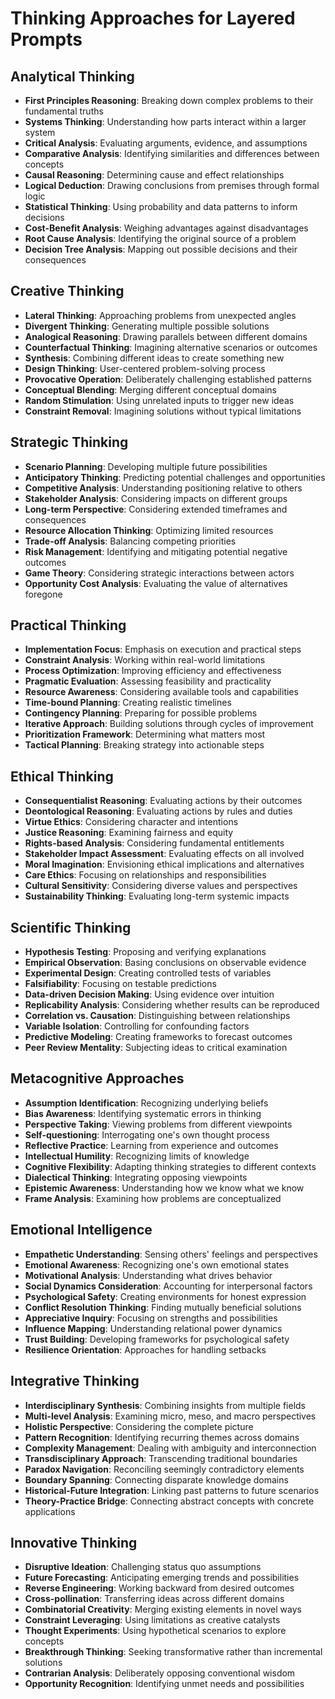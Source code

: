 # Thinking Approaches for Layered Prompts

## Analytical Thinking
- **First Principles Reasoning**: Breaking down complex problems to their fundamental truths
- **Systems Thinking**: Understanding how parts interact within a larger system
- **Critical Analysis**: Evaluating arguments, evidence, and assumptions
- **Comparative Analysis**: Identifying similarities and differences between concepts
- **Causal Reasoning**: Determining cause and effect relationships
- **Logical Deduction**: Drawing conclusions from premises through formal logic
- **Statistical Thinking**: Using probability and data patterns to inform decisions
- **Cost-Benefit Analysis**: Weighing advantages against disadvantages
- **Root Cause Analysis**: Identifying the original source of a problem
- **Decision Tree Analysis**: Mapping out possible decisions and their consequences

## Creative Thinking
- **Lateral Thinking**: Approaching problems from unexpected angles
- **Divergent Thinking**: Generating multiple possible solutions
- **Analogical Reasoning**: Drawing parallels between different domains
- **Counterfactual Thinking**: Imagining alternative scenarios or outcomes
- **Synthesis**: Combining different ideas to create something new
- **Design Thinking**: User-centered problem-solving process
- **Provocative Operation**: Deliberately challenging established patterns
- **Conceptual Blending**: Merging different conceptual domains
- **Random Stimulation**: Using unrelated inputs to trigger new ideas
- **Constraint Removal**: Imagining solutions without typical limitations

## Strategic Thinking
- **Scenario Planning**: Developing multiple future possibilities
- **Anticipatory Thinking**: Predicting potential challenges and opportunities
- **Competitive Analysis**: Understanding positioning relative to others
- **Stakeholder Analysis**: Considering impacts on different groups
- **Long-term Perspective**: Considering extended timeframes and consequences
- **Resource Allocation Thinking**: Optimizing limited resources
- **Trade-off Analysis**: Balancing competing priorities
- **Risk Management**: Identifying and mitigating potential negative outcomes
- **Game Theory**: Considering strategic interactions between actors
- **Opportunity Cost Analysis**: Evaluating the value of alternatives foregone

## Practical Thinking
- **Implementation Focus**: Emphasis on execution and practical steps
- **Constraint Analysis**: Working within real-world limitations
- **Process Optimization**: Improving efficiency and effectiveness
- **Pragmatic Evaluation**: Assessing feasibility and practicality
- **Resource Awareness**: Considering available tools and capabilities
- **Time-bound Planning**: Creating realistic timelines
- **Contingency Planning**: Preparing for possible problems
- **Iterative Approach**: Building solutions through cycles of improvement
- **Prioritization Framework**: Determining what matters most
- **Tactical Planning**: Breaking strategy into actionable steps

## Ethical Thinking
- **Consequentialist Reasoning**: Evaluating actions by their outcomes
- **Deontological Reasoning**: Evaluating actions by rules and duties
- **Virtue Ethics**: Considering character and intentions
- **Justice Reasoning**: Examining fairness and equity
- **Rights-based Analysis**: Considering fundamental entitlements
- **Stakeholder Impact Assessment**: Evaluating effects on all involved
- **Moral Imagination**: Envisioning ethical implications and alternatives
- **Care Ethics**: Focusing on relationships and responsibilities
- **Cultural Sensitivity**: Considering diverse values and perspectives
- **Sustainability Thinking**: Evaluating long-term systemic impacts

## Scientific Thinking
- **Hypothesis Testing**: Proposing and verifying explanations
- **Empirical Observation**: Basing conclusions on observable evidence
- **Experimental Design**: Creating controlled tests of variables
- **Falsifiability**: Focusing on testable predictions
- **Data-driven Decision Making**: Using evidence over intuition
- **Replicability Analysis**: Considering whether results can be reproduced
- **Correlation vs. Causation**: Distinguishing between relationships
- **Variable Isolation**: Controlling for confounding factors
- **Predictive Modeling**: Creating frameworks to forecast outcomes
- **Peer Review Mentality**: Subjecting ideas to critical examination

## Metacognitive Approaches
- **Assumption Identification**: Recognizing underlying beliefs
- **Bias Awareness**: Identifying systematic errors in thinking
- **Perspective Taking**: Viewing problems from different viewpoints
- **Self-questioning**: Interrogating one's own thought process
- **Reflective Practice**: Learning from experience and outcomes
- **Intellectual Humility**: Recognizing limits of knowledge
- **Cognitive Flexibility**: Adapting thinking strategies to different contexts
- **Dialectical Thinking**: Integrating opposing viewpoints
- **Epistemic Awareness**: Understanding how we know what we know
- **Frame Analysis**: Examining how problems are conceptualized

## Emotional Intelligence
- **Empathetic Understanding**: Sensing others' feelings and perspectives
- **Emotional Awareness**: Recognizing one's own emotional states
- **Motivational Analysis**: Understanding what drives behavior
- **Social Dynamics Consideration**: Accounting for interpersonal factors
- **Psychological Safety**: Creating environments for honest expression
- **Conflict Resolution Thinking**: Finding mutually beneficial solutions
- **Appreciative Inquiry**: Focusing on strengths and possibilities
- **Influence Mapping**: Understanding relational power dynamics
- **Trust Building**: Developing frameworks for psychological safety
- **Resilience Orientation**: Approaches for handling setbacks

## Integrative Thinking
- **Interdisciplinary Synthesis**: Combining insights from multiple fields
- **Multi-level Analysis**: Examining micro, meso, and macro perspectives
- **Holistic Perspective**: Considering the complete picture
- **Pattern Recognition**: Identifying recurring themes across domains
- **Complexity Management**: Dealing with ambiguity and interconnection
- **Transdisciplinary Approach**: Transcending traditional boundaries
- **Paradox Navigation**: Reconciling seemingly contradictory elements
- **Boundary Spanning**: Connecting disparate knowledge domains
- **Historical-Future Integration**: Linking past patterns to future scenarios
- **Theory-Practice Bridge**: Connecting abstract concepts with concrete applications

## Innovative Thinking
- **Disruptive Ideation**: Challenging status quo assumptions
- **Future Forecasting**: Anticipating emerging trends and possibilities
- **Reverse Engineering**: Working backward from desired outcomes
- **Cross-pollination**: Transferring ideas across different domains
- **Combinatorial Creativity**: Merging existing elements in novel ways
- **Constraint Leveraging**: Using limitations as creative catalysts
- **Thought Experiments**: Using hypothetical scenarios to explore concepts
- **Breakthrough Thinking**: Seeking transformative rather than incremental solutions
- **Contrarian Analysis**: Deliberately opposing conventional wisdom
- **Opportunity Recognition**: Identifying unmet needs and possibilities
